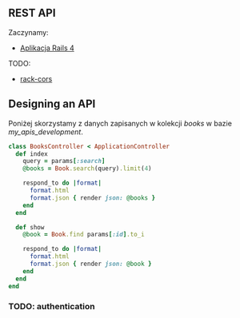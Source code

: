 ## REST API

Zaczynamy:

* [Aplikacja Rails 4](Rails4+Mongoid_App.md)


TODO:

* [rack-cors](https://github.com/cyu/rack-cors)



## Designing an API

Poniżej skorzystamy z danych zapisanych w kolekcji
*books* w bazie *my_apis_development*.

```ruby
class BooksController < ApplicationController
  def index
    query = params[:search]
    @books = Book.search(query).limit(4)

    respond_to do |format|
      format.html
      format.json { render json: @books }
    end
  end

  def show
    @book = Book.find params[:id].to_i

    respond_to do |format|
      format.html
      format.json { render json: @book }
    end
  end
end
```


### TODO: authentication
